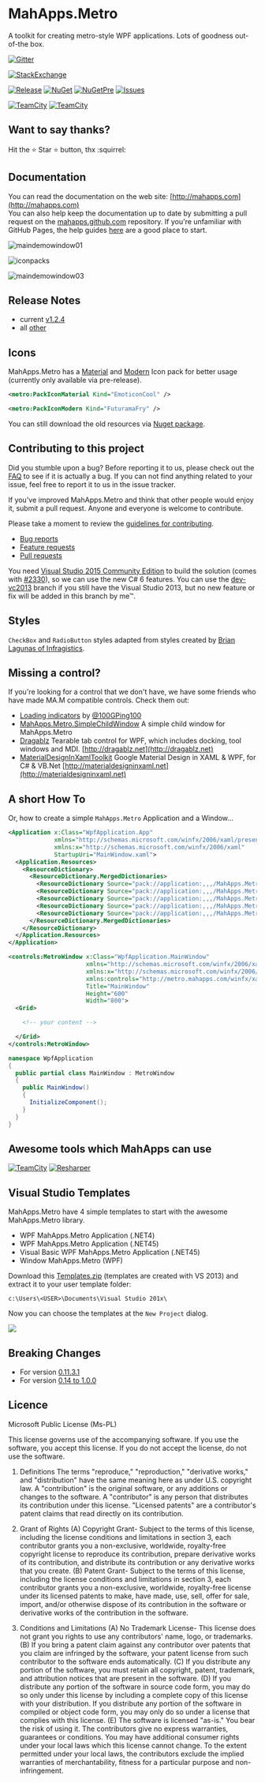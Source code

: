 # MahApps.Metro

A toolkit for creating metro-style WPF applications. Lots of goodness out-of-the box.

[![Gitter](https://img.shields.io/badge/Gitter-Join%20Chat-green.svg?style=flat-square)](https://gitter.im/MahApps/MahApps.Metro)

[![StackExchange](https://img.shields.io/stackexchange/stackoverflow/t/mahapps.metro.svg)](http://stackoverflow.com/questions/tagged/mahapps.metro)

[![Release](https://img.shields.io/github/release/MahApps/MahApps.Metro.svg?style=flat-square)](https://github.com/MahApps/MahApps.Metro/releases/latest)
[![NuGet](https://img.shields.io/nuget/v/MahApps.Metro.svg?style=flat-square)](https://www.nuget.org/packages/MahApps.Metro/)
[![NuGetPre](https://img.shields.io/nuget/vpre/MahApps.Metro.svg?style=flat-square)](https://www.nuget.org/packages/MahApps.Metro/)
[![Issues](https://img.shields.io/github/issues/MahApps/MahApps.Metro.svg?style=flat-square)](https://github.com/MahApps/MahApps.Metro/issues)

[![TeamCity](https://img.shields.io/teamcity/http/builds.brendanforster.com/s/MahApps_MahAppsMetroDevelopAlpha.svg?style=flat-square&&label=TeamCity%20dev)]()
[![TeamCity](https://img.shields.io/teamcity/http/builds.brendanforster.com/s/MahApps_MahAppsMetroPullRequests.svg?style=flat-square&&label=TeamCity%20PRs)]()

## Want to say thanks?

Hit the :star: Star :star: button, thx :squirrel:

## Documentation

You can read the documentation on the web site: [http://mahapps.com](http://mahapps.com)  
You can also help keep the documentation up to date by submitting a pull request on the  [mahapps.github.com](https://github.com/MahApps/mahapps.github.com) repository. If you're unfamiliar with GitHub Pages, the help guides [here](https://help.github.com/pages/) are a good place to start.

![maindemowindow01](./docs/main_demo_window.png)

![iconpacks](https://cloud.githubusercontent.com/assets/658431/16098473/6a88963a-3353-11e6-8b97-71c07700c17c.gif)

![maindemowindow03](./docs/main_demo_window.gif)

## Release Notes

- current [v1.2.4](./docs/release-notes/1.2.4.md)
- all [other](./docs/release-notes/)

## Icons

MahApps.Metro has a [Material](<https://materialdesignicons.com/>) and [Modern](http://modernuiicons.com/) Icon pack for better usage (currently only available via pre-release).

```xml
<metro:PackIconMaterial Kind="EmoticonCool" />
```

```xml
<metro:PackIconModern Kind="FuturamaFry" />
```

You can still download the old resources via [Nuget package](https://www.nuget.org/packages/MahApps.Metro.Resources).

## Contributing to this project

Did you stumble upon a bug? Before reporting it to us, please check out the [FAQ](https://github.com/MahApps/MahApps.Metro/wiki/FAQ) to see if it is actually a bug. If you can not find anything related to your issue, feel free to report it to us in the issue tracker.

If you've improved MahApps.Metro and think that other people would enjoy it, submit a pull request. Anyone and everyone is welcome to contribute.

Please take a moment to review the [guidelines for contributing](.github/CONTRIBUTING.md).

* [Bug reports](.github/CONTRIBUTING.md#bugs)
* [Feature requests](.github/CONTRIBUTING.md#features)
* [Pull requests](.github/CONTRIBUTING.md#pull-requests)

You need [Visual Studio 2015 Community Edition](<https://www.visualstudio.com/>) to build the solution (comes with [#2330](https://github.com/MahApps/MahApps.Metro/pull/2330)), so we can use the new C# 6 features. You can use the [dev-vc2013](<https://github.com/MahApps/MahApps.Metro/tree/dev-vc2013>) branch if you still have the Visual Studio 2013, but no new feature or fix will be added in this branch by me™.

## Styles

`CheckBox` and `RadioButton` styles adapted from styles created by [Brian Lagunas of Infragistics](http://brianlagunas.com/free-metro-light-and-dark-themes-for-wpf-and-silverlight-microsoft-controls/).

## Missing a control?

If you're looking for a control that we don't have, we have some friends who have made MA.M compatible controls. Check them out:

- [Loading indicators](https://github.com/100GPing100/LoadingIndicators.WPF) by [@100GPing100](https://github.com/100GPing100)
- [MahApps.Metro.SimpleChildWindow](https://github.com/punker76/MahApps.Metro.SimpleChildWindow) A simple child window for MahApps.Metro
- [Dragablz](https://github.com/ButchersBoy/Dragablz) Tearable tab control for WPF, which includes docking, tool windows and MDI. [http://dragablz.net](http://dragablz.net)
- [MaterialDesignInXamlToolkit](https://github.com/ButchersBoy/MaterialDesignInXamlToolkit) Google Material Design in XAML & WPF, for C# & VB.Net [http://materialdesigninxaml.net](http://materialdesigninxaml.net)

## A short How To

Or, how to create a simple `MahApps.Metro` Application and a Window...

```XML
<Application x:Class="WpfApplication.App"
             xmlns="http://schemas.microsoft.com/winfx/2006/xaml/presentation"
             xmlns:x="http://schemas.microsoft.com/winfx/2006/xaml"
             StartupUri="MainWindow.xaml">
  <Application.Resources>
    <ResourceDictionary>
      <ResourceDictionary.MergedDictionaries>
        <ResourceDictionary Source="pack://application:,,,/MahApps.Metro;component/Styles/Controls.xaml" />
        <ResourceDictionary Source="pack://application:,,,/MahApps.Metro;component/Styles/Fonts.xaml" />
        <ResourceDictionary Source="pack://application:,,,/MahApps.Metro;component/Styles/Colors.xaml" />
        <ResourceDictionary Source="pack://application:,,,/MahApps.Metro;component/Styles/Accents/Blue.xaml" />
        <ResourceDictionary Source="pack://application:,,,/MahApps.Metro;component/Styles/Accents/BaseLight.xaml" />
      </ResourceDictionary.MergedDictionaries>
    </ResourceDictionary>
  </Application.Resources>
</Application>
```

```XML
<controls:MetroWindow x:Class="WpfApplication.MainWindow"
                      xmlns="http://schemas.microsoft.com/winfx/2006/xaml/presentation"
                      xmlns:x="http://schemas.microsoft.com/winfx/2006/xaml"
                      xmlns:controls="http://metro.mahapps.com/winfx/xaml/controls"
                      Title="MainWindow"
                      Height="600"
                      Width="800">
  <Grid>

    <!-- your content -->

  </Grid>
</controls:MetroWindow>
```

```csharp
namespace WpfApplication
{
  public partial class MainWindow : MetroWindow
  {
    public MainWindow()
    {
      InitializeComponent();
    }
  }
}
```

## Awesome tools which MahApps can use

[![TeamCity](./docs/icon_TeamCity.png)](https://www.jetbrains.com/teamcity/)
[![Resharper](./docs/icon_ReSharper.png)](https://www.jetbrains.com/resharper/)

## Visual Studio Templates

MahApps.Metro have 4 simple templates to start with the awesome MahApps.Metro library.

* WPF MahApps.Metro Application (.NET4)
* WPF MahApps.Metro Application (.NET45)
* Visual Basic WPF MahApps.Metro Application (.NET45)
* Window MahApps.Metro (WPF)

Download this [Templates.zip](./Visual%20Studio%20Templates/Templates.zip) (templates are created with VS 2013) and extract it to your user template folder:

```
c:\Users\<USER>\Documents\Visual Studio 201x\
```

Now you can choose the templates at the `New Project` dialog.

![](./docs/new_project_dialog.png)

## Breaking Changes

* For version [0.11.3.1](https://github.com/MahApps/MahApps.Metro/wiki/Breaking-Changes-or-WTF-is-happening-with-the-ALPHA-version)
* For version [0.14 to 1.0.0](./docs/v1.0-Migration-Guide.md)

## Licence

Microsoft Public License (Ms-PL)

This license governs use of the accompanying software. If you use the software, you
accept this license. If you do not accept the license, do not use the software.

1. Definitions
The terms "reproduce," "reproduction," "derivative works," and "distribution" have the
same meaning here as under U.S. copyright law.
A "contribution" is the original software, or any additions or changes to the software.
A "contributor" is any person that distributes its contribution under this license.
"Licensed patents" are a contributor's patent claims that read directly on its contribution.

2. Grant of Rights
(A) Copyright Grant- Subject to the terms of this license, including the license conditions and limitations in section 3, each contributor grants you a non-exclusive, worldwide, royalty-free copyright license to reproduce its contribution, prepare derivative works of its contribution, and distribute its contribution or any derivative works that you create.
(B) Patent Grant- Subject to the terms of this license, including the license conditions and limitations in section 3, each contributor grants you a non-exclusive, worldwide, royalty-free license under its licensed patents to make, have made, use, sell, offer for sale, import, and/or otherwise dispose of its contribution in the software or derivative works of the contribution in the software.

3. Conditions and Limitations
(A) No Trademark License- This license does not grant you rights to use any contributors' name, logo, or trademarks.
(B) If you bring a patent claim against any contributor over patents that you claim are infringed by the software, your patent license from such contributor to the software ends automatically.
(C) If you distribute any portion of the software, you must retain all copyright, patent, trademark, and attribution notices that are present in the software.
(D) If you distribute any portion of the software in source code form, you may do so only under this license by including a complete copy of this license with your distribution. If you distribute any portion of the software in compiled or object code form, you may only do so under a license that complies with this license.
(E) The software is licensed "as-is." You bear the risk of using it. The contributors give no express warranties, guarantees or conditions. You may have additional consumer rights under your local laws which this license cannot change. To the extent permitted under your local laws, the contributors exclude the implied warranties of merchantability, fitness for a particular purpose and non-infringement.
